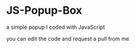 # JS-Popup-Box
a simple popup I coded with JavaScript

you can edit the code and request a pull from me
